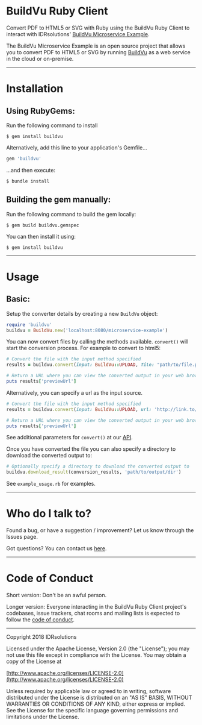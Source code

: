 # BuildVu Ruby Client #

Convert PDF to HTML5 or SVG with Ruby using the BuildVu Ruby Client to interact with IDRsolutions' [BuildVu Microservice Example](https://github.com/idrsolutions/buildvu-microservice-example).

The BuildVu Microservice Example is an open source project that allows you to convert PDF to HTML5 or SVG by running [BuildVu](https://www.idrsolutions.com/buildvu/) as a web service in the cloud or on-premise.

-----

# Installation #

## Using RubyGems: ##

Run the following command to install

    $ gem install buildvu

Alternatively, add this line to your application's Gemfile...

```ruby
gem 'buildvu'
```

...and then execute:

    $ bundle install

## Building the gem manually: ##

Run the following command to build the gem locally:

    $ gem build buildvu.gemspec

You can then install it using:

    $ gem install buildvu  

-----

# Usage #

## Basic: #

Setup the converter details by creating a new `BuildVu` object:
```ruby
require 'buildvu'
buildvu = BuildVu.new('localhost:8080/microservice-example')
```

You can now convert files by calling the methods available. `convert()` will start the conversion process. For example to convert to html5:
```ruby
# Convert the file with the input method specified
results = buildvu.convert(input: BuildVu::UPLOAD, file: "path/to/file.pdf")

# Return a URL where you can view the converted output in your web browser
puts results['previewUrl']
```
Alternatively, you can specify a url as the input source.
```ruby
# Convert the file with the input method specified
results = buildvu.convert(input: BuildVu::UPLOAD, url: 'http://link.to/file.pdf')

# Return a URL where you can view the converted output in your web browser
puts results['previewUrl']
```
See additional parameters for `convert()` at our [API](https://github.com/idrsolutions/buildvu-microservice-example/blob/master/API.md).
 
Once you have converted the file you can also specify a directory to download the converted output to:
```ruby
# Optionally specify a directory to download the converted output to
buildvu.download_result(conversion_results, 'path/to/output/dir')
```

See `example_usage.rb` for examples.

-----

# Who do I talk to? #

Found a bug, or have a suggestion / improvement? Let us know through the Issues page.

Got questions? You can contact us [here](https://idrsolutions.zendesk.com/hc/en-us/requests/new).

-----

# Code of Conduct #

Short version: Don't be an awful person.

Longer version: Everyone interacting in the BuildVu Ruby Client project's codebases, issue trackers, chat rooms and mailing lists is expected to follow the [code of conduct](CODE_OF_CONDUCT.md).  

-----
Copyright 2018 IDRsolutions

Licensed under the Apache License, Version 2.0 (the "License");
you may not use this file except in compliance with the License.
You may obtain a copy of the License at

[http://www.apache.org/licenses/LICENSE-2.0](http://www.apache.org/licenses/LICENSE-2.0)

Unless required by applicable law or agreed to in writing, software
distributed under the License is distributed on an "AS IS" BASIS,
WITHOUT WARRANTIES OR CONDITIONS OF ANY KIND, either express or implied.
See the License for the specific language governing permissions and
limitations under the License.
